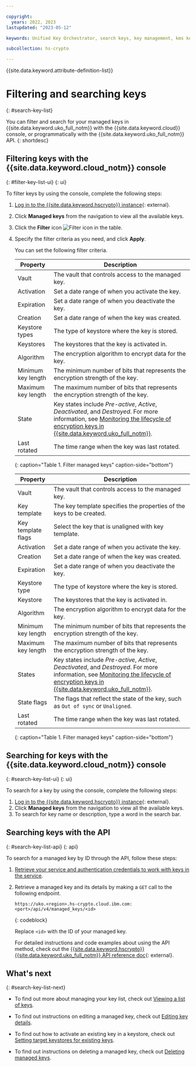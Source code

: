 ```yaml
---

copyright:
  years: 2022, 2023
lastupdated: "2023-05-12"

keywords: Unified Key Orchestrator, search keys, key management, kms keys

subcollection: hs-crypto

---
```


{{site.data.keyword.attribute-definition-list}}




# Filtering and searching keys
{: #search-key-list}

You can filter and search for your managed keys in {{site.data.keyword.uko_full_notm}} with the {{site.data.keyword.cloud}} console, or programmatically with the {{site.data.keyword.uko_full_notm}} API.
{: shortdesc}


## Filtering keys with the {{site.data.keyword.cloud_notm}} console
{: #filter-key-list-ui}
{: ui}

To filter keys by using the console, complete the following steps:

1. [Log in to the {{site.data.keyword.hscrypto}} instance](https://cloud.ibm.com/login){: external}.
2. Click **Managed keys** from the navigation to view all the available keys.
3. Click the **Filter** icon ![Filter icon](../icons/filter.svg "Filter") in the table.
4. Specify the filter criteria as you need, and click **Apply**.
   
   You can set the following filter criteria. <Key-template-old>

    |       Property	     |                         Description                       |
    |----------------------|-----------------------------------------------------------|
    | Vault                | The vault that controls access to the managed key.        |
    | Activation           | Set a date range of when you activate the key.  |
    | Expiration           | Set a date range of when you deactivate the key.  |
    | Creation             | Set a date range of when the key was created.             |
    | Keystore types       | The type of keystore where the key is stored. |
    | Keystores            | The keystores that the key is activated in.        |
    | Algorithm            | The encryption algorithm to encrypt data for the key.     |
    | Minimum key length   | The minimum number of bits that represents the encryption strength of the key.   |
    | Maximum key length   | The maximum number of bits that represents the encryption strength of the key.   |
    | State                | Key states include _Pre-active_, _Active_, _Deactivated_, and _Destroyed_. For more information, see [Monitoring the lifecycle of encryption keys in {{site.data.keyword.uko_full_notm}}](/docs/hs-crypto?topic=hs-crypto-uko-key-states). |
    | Last rotated        | The time range when the key was last rotated. |
    {: caption="Table 1. Filter managed keys" caption-side="bottom"}</Key-template-old>   <Key-template>

    |       Property	     |                         Description                       |
    |----------------------|-----------------------------------------------------------|
    | Vault                | The vault that controls access to the managed key.        |
    | Key template         | The key template specifies the properties of the keys to be created.    |
    | Key template flags   | Select the key that is unaligned with key template.     |
    | Activation           | Set a date range of when you activate the key.  |
    | Creation             | Set a date range of when the key was created.             |
    | Expiration           | Set a date range of when you deactivate the key.  |
    | Keystore type        | The type of keystore where the key is stored. |
    | Keystore             | The keystores that the key is activated in.        |
    | Algorithm            | The encryption algorithm to encrypt data for the key.     |
    | Minimum key length   | The minimum number of bits that represents the encryption strength of the key.   |
    | Maximum key length   | The maximum number of bits that represents the encryption strength of the key.   |
    | States               | Key states include _Pre-active_, _Active_, _Deactivated_, and _Destroyed_. For more information, see [Monitoring the lifecycle of encryption keys in {{site.data.keyword.uko_full_notm}}](/docs/hs-crypto?topic=hs-crypto-uko-key-states). |
    | State flags          | The flags that reflect the state of the key, such as `Out of sync` or `Unaligned`.      | 
    | Last rotated         | The time range when the key was last rotated. |
    {: caption="Table 1. Filter managed keys" caption-side="bottom"} </key-template>


##  Searching for keys with the {{site.data.keyword.cloud_notm}} console
{: #search-key-list-ui}
{: ui}

To search for a key by using the console, complete the following steps:

1. [Log in to the {{site.data.keyword.hscrypto}} instance](https://cloud.ibm.com/login){: external}.
2. Click **Managed keys** from the navigation to view all the available keys.
3. To search for key name or description, type a word in the search bar.



## Searching keys with the API
{: #search-key-list-api}
{: api}

To search for a managed key by ID through the API, follow these steps:

1. [Retrieve your service and authentication credentials to work with keys in the service](/docs/hs-crypto?topic=hs-crypto-set-up-uko-api).
   
2. Retrieve a managed key and its details by making a `GET` call to the following endpoint.

    ```
    https://uko.<region>.hs-crypto.cloud.ibm.com:<port>/api/v4/managed_keys/<id>
    ```
    {: codeblock}

    Replace `<id>` with the ID of your managed key.

    For detailed instructions and code examples about using the API method, check out the [{{site.data.keyword.hscrypto}} {{site.data.keyword.uko_full_notm}} API reference doc](/apidocs/uko#get-managed-key){: external}.



## What's next
{: #search-key-list-next}

- To find out more about managing your key list, check out [Viewing a list of keys](/docs/hs-crypto?topic=hs-crypto-view-key-list).
  
- To find out instructions on editing a managed key, check out [Editing key details](/docs/hs-crypto?topic=hs-crypto-edit-kms-keys).

- To find out how to activate an existing key in a keystore, check out [Setting target keystores for existing keys](/docs/hs-crypto?topic=hs-crypto-install-key-keystores).

- To find out instructions on deleting a managed key, check out [Deleting managed keys](/docs/hs-crypto?topic=hs-crypto-delete-managed-keys).

